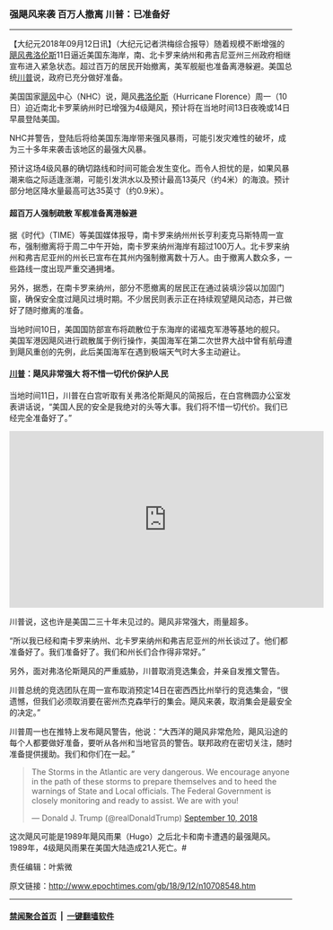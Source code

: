 ### 强飓风来袭 百万人撤离 川普：已准备好
------------------------

<p>【大纪元2018年09月12日讯】（大纪元记者洪梅综合报导）随着规模不断增强的<a href="http://www.epochtimes.com/gb/tag/%E9%A3%93%E9%A3%8E.html">飓风</a><a href="http://www.epochtimes.com/gb/tag/%E5%BC%97%E6%B4%9B%E4%BC%A6%E6%96%AF.html">弗洛伦斯</a>11日逼近美国东海岸，南、北卡罗来纳州和弗吉尼亚州三州政府相继宣布进入紧急状态。超过百万的居民开始撤离，美军舰艇也准备离港躲避。美国总统<a href="http://www.epochtimes.com/gb/tag/%E5%B7%9D%E6%99%AE.html">川普</a>说，政府已充分做好准备。</p>
<p>美国国家<a href="http://www.epochtimes.com/gb/tag/%E9%A3%93%E9%A3%8E.html">飓风</a>中心（NHC）说，飓风<a href="http://www.epochtimes.com/gb/tag/%E5%BC%97%E6%B4%9B%E4%BC%A6%E6%96%AF.html">弗洛伦斯</a>（Hurricane Florence）周一（10日）迫近南北卡罗莱纳州时已增强为4级飓风，预计将在当地时间13日夜晚或14日早晨登陆美国。</p>
<p>NHC并警告，登陆后将给美国东海岸带来强风暴雨，可能引发灾难性的破坏，成为三十多年来袭击该地区的最强大风暴。</p>
<p>预计这场4级风暴的确切路线和时间可能会发生变化。而令人担忧的是，如果风暴潮来临之际适逢涨潮，可能引发洪水以及预计最高13英尺（约4米）的海浪。预计部分地区降水量最高可达35英寸（约0.9米）。</p>
<h4>超百万人强制疏散 军舰准备离港躲避</h4>
<p>据《时代》（TIME）等美国媒体报导，南卡罗来纳州州长亨利麦克马斯特周一宣布，强制撤离将于周二中午开始，南卡罗来纳州海岸有超过100万人。北卡罗来纳州和弗吉尼亚州的州长已宣布在其州内强制撤离数十万人。由于撤离人数众多，一些路线一度出现严重交通拥堵。</p>
<p>另外，据悉，在南卡罗来纳州，部分不愿撤离的居民正在通过装填沙袋以加固门窗，确保安全度过飓风过境时期。不少居民则表示正在持续观望飓风动态，并已做好了随时撤离的准备。</p>
<p>当地时间10日，美国国防部宣布将疏散位于东海岸的诺福克军港等基地的舰只。美国军港因飓风进行疏散属于例行操作，美国海军在第二次世界大战中曾有航母遭到飓风重创的先例，此后美国海军在遇到极端天气时大多主动避让。</p>
<h4><a href="http://www.epochtimes.com/gb/tag/%E5%B7%9D%E6%99%AE.html">川普</a>：飓风非常强大 将不惜一切代价保护人民</h4>
<p>当地时间11日，川普在白宫听取有关弗洛伦斯飓风的简报后，在白宫椭圆办公室发表讲话说，“美国人民的安全是我绝对的头等大事。我们将不惜一切代价。我们已经完全准备好了。”</p>
<p><iframe width="560" height="315" src="https://www.youtube.com/embed/wrVONVUE4ME?rel=0" frameborder="0" allow="autoplay; encrypted-media" allowfullscreen></iframe></p>
<p>川普说，这也许是美国二三十年未见过的。飓风非常强大，雨量超多。</p>
<p>“所以我已经和南卡罗来纳州、北卡罗来纳州和弗吉尼亚州的州长谈过了。他们都准备好了。我们准备好了。我们和州长们合作得非常好。”</p>
<p>另外，面对弗洛伦斯飓风的严重威胁，川普取消竞选集会，并亲自发推文警告。</p>
<p>川普总统的竞选团队在周一宣布取消预定14日在密西西比州举行的竞选集会，“很遗憾，但我们必须取消要在密州杰克森举行的集会。飓风来袭，取消集会是最安全的决定。”</p>
<p>川普周一也在推特上发布飓风警告，他说：“大西洋的飓风非常危险，飓风沿途的每个人都要做好准备，要听从各州和当地官员的警告。联邦政府在密切关注，随时准备提供援助。我们和你们在一起。”</p>
<blockquote class="twitter-tweet" data-lang="en">
<p dir="ltr" lang="en">The Storms in the Atlantic are very dangerous. We encourage anyone in the path of these storms to prepare themselves and to heed the warnings of State and Local officials. The Federal Government is closely monitoring and ready to assist. We are with you!</p>
<p>— Donald J. Trump (@realDonaldTrump) <a href="https://twitter.com/realDonaldTrump/status/1039235839333679105?ref_src=twsrc%5Etfw">September 10, 2018</a></p></blockquote>
<p><script async src="https://platform.twitter.com/widgets.js" charset="utf-8"></script></p>
<p>这次飓风可能是1989年飓风雨果（Hugo）之后北卡和南卡遭遇的最强飓风。1989年，4级飓风雨果在美国大陆造成21人死亡。#</p>
<p>责任编辑：叶紫微</p>

原文链接：http://www.epochtimes.com/gb/18/9/12/n10708548.htm


------------------------
#### [禁闻聚合首页](https://github.com/gfw-breaker/banned-news/blob/master/README.md) &nbsp;|&nbsp;  [一键翻墙软件](https://github.com/gfw-breaker/nogfw/blob/master/README.md)